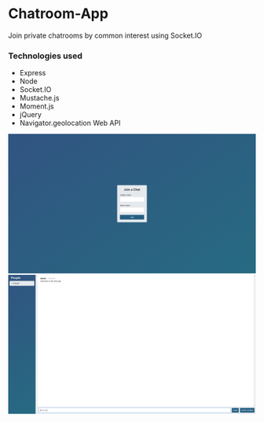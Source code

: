 # Chatroom-App
Join private chatrooms by common interest using Socket.IO

### Technologies used
* Express
* Node
* Socket.IO
* Mustache.js
* Moment.js
* jQuery
* Navigator.geolocation Web API

![Screenshot 1](readme_images/Chatroom1.png)
![Screenshot 2](readme_images/Chatroom2.png)
